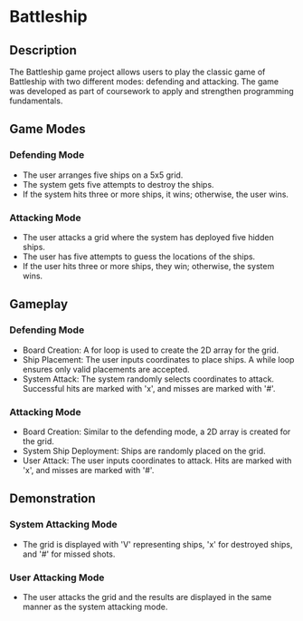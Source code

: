 # Battleship

## Description
The Battleship game project allows users to play the classic game of Battleship with two different modes: defending and attacking. The game was developed as part of coursework to apply and strengthen programming fundamentals.

## Game Modes
### Defending Mode
- The user arranges five ships on a 5x5 grid.
- The system gets five attempts to destroy the ships.
- If the system hits three or more ships, it wins; otherwise, the user wins.
### Attacking Mode
- The user attacks a grid where the system has deployed five hidden ships.
- The user has five attempts to guess the locations of the ships.
- If the user hits three or more ships, they win; otherwise, the system wins.

## Gameplay
### Defending Mode
- Board Creation: A for loop is used to create the 2D array for the grid.
- Ship Placement: The user inputs coordinates to place ships. A while loop ensures only valid placements are accepted.
- System Attack: The system randomly selects coordinates to attack. Successful hits are marked with 'x', and misses are marked with '#'.
### Attacking Mode
- Board Creation: Similar to the defending mode, a 2D array is created for the grid.
- System Ship Deployment: Ships are randomly placed on the grid.
- User Attack: The user inputs coordinates to attack. Hits are marked with 'x', and misses are marked with '#'.

## Demonstration
### System Attacking Mode
- The grid is displayed with 'V' representing ships, 'x' for destroyed ships, and '#' for missed shots.
### User Attacking Mode
- The user attacks the grid and the results are displayed in the same manner as the system attacking mode.
